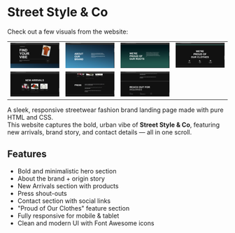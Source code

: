 # Street Style & Co

Check out a few visuals from the website:

<table>
  <tr>
    <td><img src="ss01.png" alt="Gallery Image 1" width="100%"/></td>
    <td><img src="ss02.png" alt="Gallery Image 2" width="100%"/></td>
    <td><img src="ss03.png" alt="Gallery Image 3" width="100%"/></td>
    <td><img src="ss04.png" alt="Gallery Image 4" width="100%"/></td>
  </tr>
  <tr>
    <td><img src="ss05.png" alt="Gallery Image 5" width="100%"/></td>
    <td><img src="ss06.png" alt="Gallery Image 6" width="100%"/></td>
    <td><img src="ss07.png" alt="Gallery Image 7" width="100%"/></td>
    <td></td> <!-- empty cell to balance the row -->
  </tr>
</table>

A sleek, responsive streetwear fashion brand landing page made with pure HTML and CSS.  
This website captures the bold, urban vibe of **Street Style & Co**, featuring new arrivals, brand story, and contact details — all in one scroll.


## Features

-  Bold and minimalistic hero section
-  About the brand + origin story
-  New Arrivals section with products
-  Press shout-outs
-  Contact section with social links
-  "Proud of Our Clothes" feature section
-  Fully responsive for mobile & tablet
-  Clean and modern UI with Font Awesome icons
